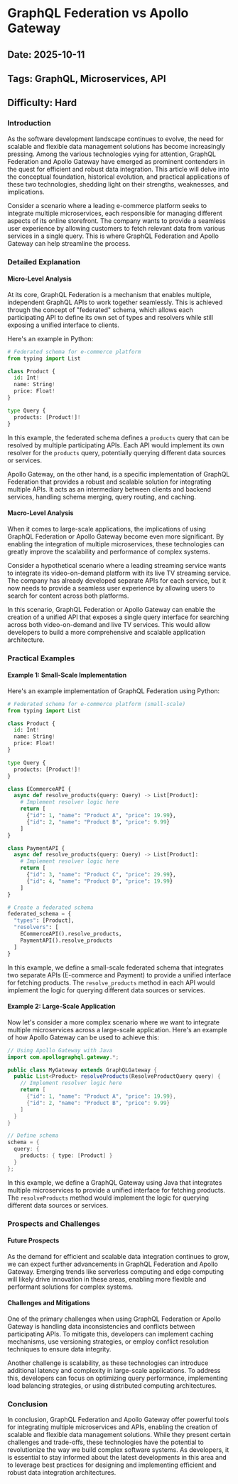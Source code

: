 # GraphQL Federation vs Apollo Gateway
## Date: 2025-10-11
## Tags: GraphQL, Microservices, API
## Difficulty: Hard

### Introduction

As the software development landscape continues to evolve, the need for scalable and flexible data management solutions has become increasingly pressing. Among the various technologies vying for attention, GraphQL Federation and Apollo Gateway have emerged as prominent contenders in the quest for efficient and robust data integration. This article will delve into the conceptual foundation, historical evolution, and practical applications of these two technologies, shedding light on their strengths, weaknesses, and implications.

Consider a scenario where a leading e-commerce platform seeks to integrate multiple microservices, each responsible for managing different aspects of its online storefront. The company wants to provide a seamless user experience by allowing customers to fetch relevant data from various services in a single query. This is where GraphQL Federation and Apollo Gateway can help streamline the process.

### Detailed Explanation

#### Micro-Level Analysis

At its core, GraphQL Federation is a mechanism that enables multiple, independent GraphQL APIs to work together seamlessly. This is achieved through the concept of "federated" schema, which allows each participating API to define its own set of types and resolvers while still exposing a unified interface to clients.

Here's an example in Python:
```python
# Federated schema for e-commerce platform
from typing import List

class Product {
  id: Int!
  name: String!
  price: Float!
}

type Query {
  products: [Product!]!
}
```
In this example, the federated schema defines a `products` query that can be resolved by multiple participating APIs. Each API would implement its own resolver for the `products` query, potentially querying different data sources or services.

Apollo Gateway, on the other hand, is a specific implementation of GraphQL Federation that provides a robust and scalable solution for integrating multiple APIs. It acts as an intermediary between clients and backend services, handling schema merging, query routing, and caching.

#### Macro-Level Analysis

When it comes to large-scale applications, the implications of using GraphQL Federation or Apollo Gateway become even more significant. By enabling the integration of multiple microservices, these technologies can greatly improve the scalability and performance of complex systems.

Consider a hypothetical scenario where a leading streaming service wants to integrate its video-on-demand platform with its live TV streaming service. The company has already developed separate APIs for each service, but it now needs to provide a seamless user experience by allowing users to search for content across both platforms.

In this scenario, GraphQL Federation or Apollo Gateway can enable the creation of a unified API that exposes a single query interface for searching across both video-on-demand and live TV services. This would allow developers to build a more comprehensive and scalable application architecture.

### Practical Examples

#### Example 1: Small-Scale Implementation

Here's an example implementation of GraphQL Federation using Python:
```python
# Federated schema for e-commerce platform (small-scale)
from typing import List

class Product {
  id: Int!
  name: String!
  price: Float!
}

type Query {
  products: [Product!]!
}

class ECommerceAPI {
  async def resolve_products(query: Query) -> List[Product]:
    # Implement resolver logic here
    return [
      {"id": 1, "name": "Product A", "price": 19.99},
      {"id": 2, "name": "Product B", "price": 9.99}
    ]
}

class PaymentAPI {
  async def resolve_products(query: Query) -> List[Product]:
    # Implement resolver logic here
    return [
      {"id": 3, "name": "Product C", "price": 29.99},
      {"id": 4, "name": "Product D", "price": 19.99}
    ]
}

# Create a federated schema
federated_schema = {
  "types": [Product],
  "resolvers": [
    ECommerceAPI().resolve_products,
    PaymentAPI().resolve_products
  ]
}
```
In this example, we define a small-scale federated schema that integrates two separate APIs (E-commerce and Payment) to provide a unified interface for fetching products. The `resolve_products` method in each API would implement the logic for querying different data sources or services.

#### Example 2: Large-Scale Application

Now let's consider a more complex scenario where we want to integrate multiple microservices across a large-scale application. Here's an example of how Apollo Gateway can be used to achieve this:
```java
// Using Apollo Gateway with Java
import com.apollographql.gateway.*;

public class MyGateway extends GraphQLGateway {
  public List<Product> resolveProducts(ResolveProductQuery query) {
    // Implement resolver logic here
    return [
      {"id": 1, "name": "Product A", "price": 19.99},
      {"id": 2, "name": "Product B", "price": 9.99}
    ]
  }
}

// Define schema
schema = {
  query: {
    products: { type: [Product] }
  }
};
```
In this example, we define a GraphQL Gateway using Java that integrates multiple microservices to provide a unified interface for fetching products. The `resolveProducts` method would implement the logic for querying different data sources or services.

### Prospects and Challenges

#### Future Prospects

As the demand for efficient and scalable data integration continues to grow, we can expect further advancements in GraphQL Federation and Apollo Gateway. Emerging trends like serverless computing and edge computing will likely drive innovation in these areas, enabling more flexible and performant solutions for complex systems.

#### Challenges and Mitigations

One of the primary challenges when using GraphQL Federation or Apollo Gateway is handling data inconsistencies and conflicts between participating APIs. To mitigate this, developers can implement caching mechanisms, use versioning strategies, or employ conflict resolution techniques to ensure data integrity.

Another challenge is scalability, as these technologies can introduce additional latency and complexity in large-scale applications. To address this, developers can focus on optimizing query performance, implementing load balancing strategies, or using distributed computing architectures.

### Conclusion

In conclusion, GraphQL Federation and Apollo Gateway offer powerful tools for integrating multiple microservices and APIs, enabling the creation of scalable and flexible data management solutions. While they present certain challenges and trade-offs, these technologies have the potential to revolutionize the way we build complex software systems. As developers, it is essential to stay informed about the latest developments in this area and to leverage best practices for designing and implementing efficient and robust data integration architectures.